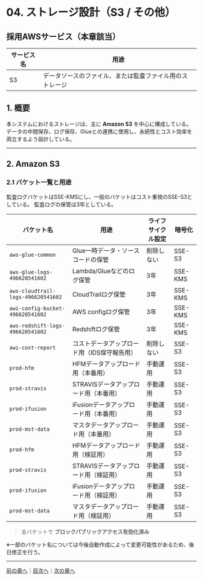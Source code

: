 # 04. ストレージ設計（S3 / その他）

## 採用AWSサービス（本章該当）

| サービス名    | 用途                                                           |
|--------------|---------------------------------------------------------------|
| S3           | データソースのファイル、または監査ファイル用のストレージ           |

## 1. 概要

本システムにおけるストレージは、主に **Amazon S3** を中心に構成している。  
データの中間保存、ログ保存、Glueとの連携に使用し、永続性とコスト効率を両立するよう設計している。

---

## 2. Amazon S3

### 2.1 バケット一覧と用途

監査ログバケットはSSE-KMSにし、一般のバケットはコスト重視のSSE-S3としている。
監査ログの保管は3年としている。

| バケット名              | 用途                       | ライフサイクル設定      | 暗号化       |
|--------------------------|----------------------------|--------------------------|--------------|
| `aws-glue-common` | Glue一時データ・ソースコードの保管   | 削除しない | SSE-S3       |
| `aws-glue-logs-496620541602` | Lambda/Glueなどのログ保管 | 3年 | SSE-KMS       |
| `aws-cloudtrail-logs-496620541602` | CloudTrailログ保管 | 3年 | SSE-KMS       |
| `awi-config-bucket-496620541602` | AWS configログ保管 | 3年 | SSE-KMS       |
| `aws-redshift-logs-496620541602` | Redshiftログ保管 | 3年 | SSE-KMS       |
| `awi-cost-report` | コストデータアップロード用（IDS保守報告用） | 削除しない | SSE-S3       |
| `prod-hfm` | HFMデータアップロード用（本番用） | 手動運用 | SSE-S3 |
| `prod-stravis` | STRAVISデータアップロード用（本番用） | 手動運用 | SSE-S3 |
| `prod-ifusion` | iFusionデータアップロード用（本番用） | 手動運用 | SSE-S3 |
| `prod-mst-data` | マスタデータアップロード用（本番用） | 手動運用 | SSE-S3 |
| `prod-hfm` | HFMデータアップロード用（検証用） | 手動運用 | SSE-S3 |
| `prod-stravis` | STRAVISデータアップロード用（検証用） | 手動運用 | SSE-S3 |
| `prod-ifusion` | iFusionデータアップロード用（検証用） | 手動運用 | SSE-S3 |
| `prod-mst-data` | マスタデータアップロード用（検証用） | 手動運用 | SSE-S3 |

> 全バケットで **ブロックパブリックアクセス有効化済み**  

※一部のバケット名については今後自動作成によって変更可能性があるため、後日修正を行う。

---

[前の章へ](03_compute.md)｜[目次へ](README.md)｜[次の章へ](05_database.md)
